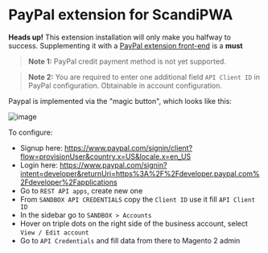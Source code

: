 # PayPal extension for ScandiPWA

**Heads up!** This extension installation will only make you halfway to success. Supplementing it with a [PayPal extension front-end](https://github.com/scandipwa/paypal-fe) is a **must**

> **Note 1:** PayPal credit payment method is not yet supported.

> **Note 2:** You are required to enter one additional field `API Client ID` in PayPal configuration. Obtainable in account configuration.

Paypal is implemented via the "magic button", which looks like this:

![image](https://user-images.githubusercontent.com/29531824/69438428-af206480-0d4d-11ea-9450-b9152088e5e2.png)

To configure:
- Signup here: https://www.paypal.com/signin/client?flow=provisionUser&country.x=US&locale.x=en_US
- Login here: https://www.paypal.com/signin?intent=developer&returnUri=https%3A%2F%2Fdeveloper.paypal.com%2Fdeveloper%2Fapplications
- Go to `REST API apps`, create new one
- From `SANDBOX API CREDENTIALS` copy the `Client ID` use it fill `API Client ID`
- In the sidebar go to `SANDBOX > Accounts`
- Hover on triple dots on the right side of the business account, select `View / Edit account`
- Go to `API Credentials` and fill data from there to Magento 2 admin

